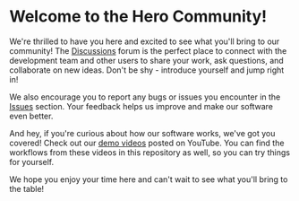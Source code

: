 # Welcome to the Hero Community!

We're thrilled to have you here and excited to see what you'll bring to our community! The [Discussions](https://github.com/HeroImaging/Community/discussions) forum is the perfect place to connect with the development team and other users to share your work, ask questions, and collaborate on new ideas. Don't be shy - introduce yourself and jump right in!

We also encourage you to report any bugs or issues you encounter in the [Issues](https://github.com/HeroImaging/Community/issues) section. Your feedback helps us improve and make our software even better.

And hey, if you're curious about how our software works, we've got you covered! Check out our [demo videos](https://www.youtube.com/@HeroImaging) posted on YouTube. You can find the workflows from these videos in this repository as well, so you can try things for yourself. 

We hope you enjoy your time here and can't wait to see what you'll bring to the table!
